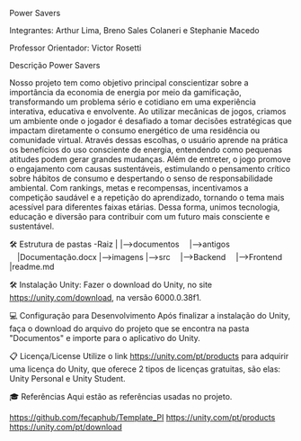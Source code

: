 Power Savers

Integrantes: Arthur Lima, Breno Sales Colaneri e Stephanie Macedo

Professor Orientador: Victor Rosetti

Descrição
Power Savers

Nosso projeto tem como objetivo principal conscientizar sobre a importância da economia de energia por meio da gamificação, transformando um problema sério e cotidiano em uma experiência interativa, educativa e envolvente. Ao utilizar mecânicas de jogos, criamos um ambiente onde o jogador é desafiado a tomar decisões estratégicas que impactam diretamente o consumo energético de uma residência ou comunidade virtual. Através dessas escolhas, o usuário aprende na prática os benefícios do uso consciente de energia, entendendo como pequenas atitudes podem gerar grandes mudanças.
Além de entreter, o jogo promove o engajamento com causas sustentáveis, estimulando o pensamento crítico sobre hábitos de consumo e despertando o senso de responsabilidade ambiental. Com rankings, metas e recompensas, incentivamos a competição saudável e a repetição do aprendizado, tornando o tema mais acessível para diferentes faixas etárias. Dessa forma, unimos tecnologia, educação e diversão para contribuir com um futuro mais consciente e sustentável.

🛠 Estrutura de pastas
-Raiz
|
|-->documentos
 |-->antigos
 |Documentação.docx
|-->imagens
|-->src
 |-->Backend
 |-->Frontend
|readme.md

🛠 Instalação
Unity:
Fazer o download do Unity, no site https://unity.com/download, na versão 6000.0.38f1.

💻 Configuração para Desenvolvimento
Após finalizar a instalação do Unity, faça o download do arquivo do projeto que se encontra na pasta "Documentos" e importe para o aplicativo do Unity.

📋 Licença/License
Utilize o link https://unity.com/pt/products para adquirir uma licença do Unity, que oferece 2 tipos de licenças gratuitas, são elas: Unity Personal e Unity Student.

🎓 Referências
Aqui estão as referências usadas no projeto.

https://github.com/fecaphub/Template_PI
https://unity.com/pt/products
https://unity.com/pt/download

